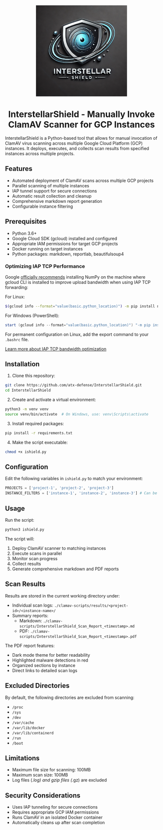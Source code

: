 <p align="center">
    <img width="300" src="./img/interstellarshield.png" alt="InterstellarShield Icon">
</p>

<h1 align="center">InterstellarShield - Manually Invoke ClamAV Scanner for GCP Instances</h1>

InterstellarShield is a Python-based tool that allows for manual invocation of ClamAV virus scanning across multiple Google Cloud Platform (GCP) instances. It deploys, executes, and collects scan results from specified instances across multiple projects.

## Features

- Automated deployment of ClamAV scans across multiple GCP projects
- Parallel scanning of multiple instances
- IAP tunnel support for secure connections
- Automatic result collection and cleanup
- Comprehensive markdown report generation
- Configurable instance filtering

## Prerequisites

- Python 3.6+
- Google Cloud SDK (gcloud) installed and configured
- Appropriate IAM permissions for target GCP projects
- Docker running on target instances
- Python packages: markdown, reportlab, beautifulsoup4

### Optimizing IAP TCP Performance

Google [officially recommends](https://cloud.google.com/iap/docs/using-tcp-forwarding#increasing_the_tcp_upload_bandwidth) installing NumPy on the machine where gcloud CLI is installed to improve upload bandwidth when using IAP TCP forwarding:

For Linux:
```bash
$(gcloud info --format="value(basic.python_location)") -m pip install numpy
```

For Windows (PowerShell):
```powershell
start (gcloud info --format="value(basic.python_location)") "-m pip install numpy"
```

For permanent configuration on Linux, add the export command to your `.bashrc` file.

[Learn more about IAP TCP bandwidth optimization](https://cloud.google.com/iap/docs/using-tcp-forwarding#increasing_the_tcp_upload_bandwidth)

## Installation

1. Clone this repository:
```bash
git clone https://github.com/atx-defense/InterstellarShield.git
cd InterstellarShield
```

2. Create and activate a virtual environment:
```bash
python3 -m venv venv
source venv/bin/activate  # On Windows, use: venv\Scripts\activate
```

3. Install required packages:
```bash
pip install -r requirements.txt
```

4. Make the script executable:
```bash
chmod +x ishield.py
```

## Configuration

Edit the following variables in `ishield.py` to match your environment:
```python
PROJECTS = ['project-1', 'project-2', 'project-3']
INSTANCE_FILTERS = ['instance-1', 'instance-2', 'instance-3'] # Can be wildcarded
```

## Usage

Run the script:
```bash
python3 ishield.py
```

The script will:
1. Deploy ClamAV scanner to matching instances
2. Execute scans in parallel
3. Monitor scan progress
4. Collect results
5. Generate comprehensive markdown and PDF reports

## Scan Results

Results are stored in the current working directory under:
- Individual scan logs: `./clamav-scripts/results/<project-id>/<instance-name>/`
- Summary reports: 
  - Markdown: `./clamav-scripts/InterstellarShield_Scan_Report_<timestamp>.md`
  - PDF: `./clamav-scripts/InterstellarShield_Scan_Report_<timestamp>.pdf`

The PDF report features:
- Dark mode theme for better readability
- Highlighted malware detections in red
- Organized sections by instance
- Direct links to detailed scan logs

## Excluded Directories

By default, the following directories are excluded from scanning:
- `/proc`
- `/sys`
- `/dev`
- `/var/cache`
- `/var/lib/docker`
- `/var/lib/containerd`
- `/run`
- `/boot`

## Limitations

- Maximum file size for scanning: 100MB
- Maximum scan size: 100MB
- Log files (*.log) and gzip files (*.gz) are excluded

## Security Considerations

- Uses IAP tunneling for secure connections
- Requires appropriate GCP IAM permissions
- Runs ClamAV in an isolated Docker container
- Automatically cleans up after scan completion
